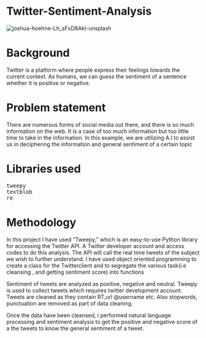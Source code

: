 # Twitter-Sentiment-Analysis

![joshua-hoehne-Lh_sFxD8AkI-unsplash](https://user-images.githubusercontent.com/77420780/126051543-c027459a-55af-4dc1-8582-bbd8717203ba.jpg)

# Background
Twitter is a platform where people express their feelings towards the current context. As humans, we can guess the sentiment of a sentence whether it is positive or negative.  


# Problem statement
There are numerous forms of social media out there, and there is so much information on the web. It is a case of too much information but too little time to take in the information. In this example, we are utilizing A.I to assist us in deciphering the information and general sentiment of a certain topic


# Libraries used
<pre>
tweepy
textblob
re
</pre>

# Methodology
In this project I have used “Tweepy,” which is an easy-to-use Python library for accessing the Twitter API. A Twitter developer account and access codes to do this analysis. The API will call the real time tweets of the subject we wish to further understand. I have used object oriented programming to create a class for the Twitterclient and to segregate the various task(i.e cleansing , and getting sentiment score) into functions

Sentiment of tweets are analyzed as positive, negative and neutral. Tweepy is used to collect tweets which requires twitter development account. Tweets are cleaned as they contain RT,url @username etc. Also stopwords, punctuation are removed as part of data cleaning.

Once the data have been cleansed, i performed natural language processing and sentiment analysis to get the positive and negative score of a the tweets to know the general sentiment of a tweet.
